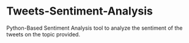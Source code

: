 # Tweets-Sentiment-Analysis
Python-Based Sentiment Analysis tool to analyze the sentiment of the tweets on the topic provided.
